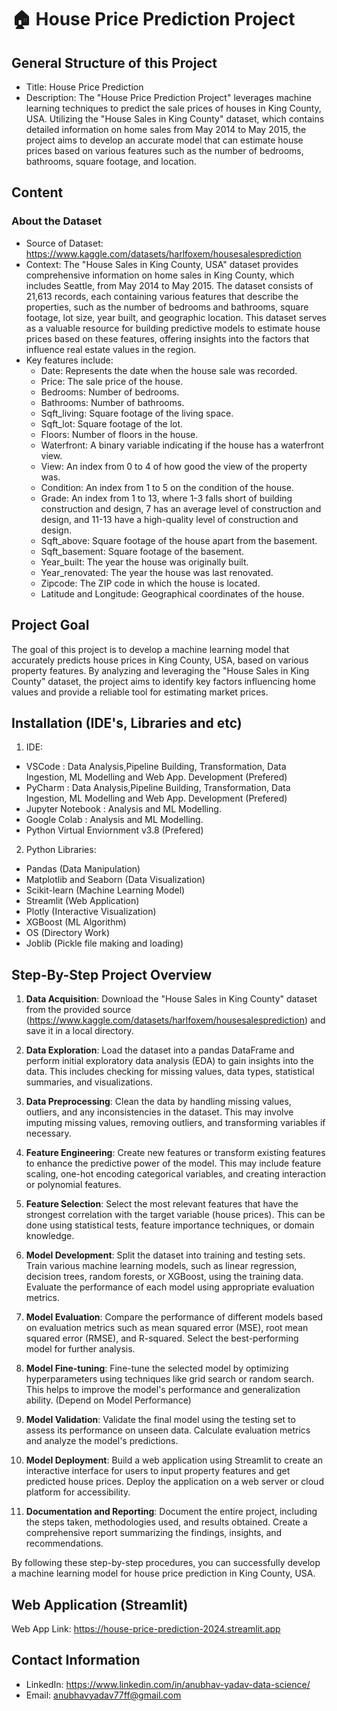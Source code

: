 # 🏠 House Price Prediction Project

## General Structure of this Project
- Title: House Price Prediction
- Description: The "House Price Prediction Project" leverages machine learning techniques to predict the sale prices of houses in King County, USA. Utilizing the "House Sales in King County" dataset, which contains detailed information on home sales from May 2014 to May 2015, the project aims to develop an accurate model that can estimate house prices based on various features such as the number of bedrooms, bathrooms, square footage, and location.

## Content

### About the Dataset
- Source of Dataset: https://www.kaggle.com/datasets/harlfoxem/housesalesprediction
- Context: The "House Sales in King County, USA" dataset provides comprehensive information on home sales in King County, which includes Seattle, from May 2014 to May 2015. The dataset consists of 21,613 records, each containing various features that describe the properties, such as the number of bedrooms and bathrooms, square footage, lot size, year built, and geographic location. This dataset serves as a valuable resource for building predictive models to estimate house prices based on these features, offering insights into the factors that influence real estate values in the region.
- Key features include:
    - Date: Represents the date when the house sale was recorded.
    - Price: The sale price of the house.
    - Bedrooms: Number of bedrooms.
    - Bathrooms: Number of bathrooms.
    - Sqft_living: Square footage of the living space.
    - Sqft_lot: Square footage of the lot.
    - Floors: Number of floors in the house.
    - Waterfront: A binary variable indicating if the house has a waterfront view.
    - View: An index from 0 to 4 of how good the view of the property was.
    - Condition: An index from 1 to 5 on the condition of the house.
    - Grade: An index from 1 to 13, where 1-3 falls short of building construction and design, 7 has an average level of construction and design, and 11-13 have a high-quality level of construction and design.
    - Sqft_above: Square footage of the house apart from the basement.
    - Sqft_basement: Square footage of the basement.
    - Year_built: The year the house was originally built.
    - Year_renovated: The year the house was last renovated.
    - Zipcode: The ZIP code in which the house is located.
    - Latitude and Longitude: Geographical coordinates of the house.

## Project Goal

The goal of this project is to develop a machine learning model that accurately predicts house prices in King County, USA, based on various property features. By analyzing and leveraging the "House Sales in King County" dataset, the project aims to identify key factors influencing home values and provide a reliable tool for estimating market prices.

## Installation (IDE's, Libraries and etc)
1. IDE:
- VSCode : Data Analysis,Pipeline Building, Transformation, Data Ingestion, ML Modelling and Web App. Development (Prefered)
- PyCharm : Data Analysis,Pipeline Building, Transformation, Data Ingestion, ML Modelling and Web App. Development (Prefered)
- Jupyter Notebook : Analysis and ML Modelling.
- Google Colab : Analysis and ML Modelling.
- Python Virtual Enviornment v3.8 (Prefered)
2. Python Libraries:
- Pandas (Data Manipulation)
- Matplotlib and Seaborn (Data Visualization)
- Scikit-learn (Machine Learning Model)
- Streamlit (Web Application)
- Plotly (Interactive Visualization)
- XGBoost (ML Algorithm)
- OS (Directory Work)
- Joblib (Pickle file making and loading)

## Step-By-Step Project Overview

1. **Data Acquisition**: Download the "House Sales in King County" dataset from the provided source (https://www.kaggle.com/datasets/harlfoxem/housesalesprediction) and save it in a local directory.

2. **Data Exploration**: Load the dataset into a pandas DataFrame and perform initial exploratory data analysis (EDA) to gain insights into the data. This includes checking for missing values, data types, statistical summaries, and visualizations.

3. **Data Preprocessing**: Clean the data by handling missing values, outliers, and any inconsistencies in the dataset. This may involve imputing missing values, removing outliers, and transforming variables if necessary.

4. **Feature Engineering**: Create new features or transform existing features to enhance the predictive power of the model. This may include feature scaling, one-hot encoding categorical variables, and creating interaction or polynomial features.

5. **Feature Selection**: Select the most relevant features that have the strongest correlation with the target variable (house prices). This can be done using statistical tests, feature importance techniques, or domain knowledge.

6. **Model Development**: Split the dataset into training and testing sets. Train various machine learning models, such as linear regression, decision trees, random forests, or XGBoost, using the training data. Evaluate the performance of each model using appropriate evaluation metrics.

7. **Model Evaluation**: Compare the performance of different models based on evaluation metrics such as mean squared error (MSE), root mean squared error (RMSE), and R-squared. Select the best-performing model for further analysis.

8. **Model Fine-tuning**: Fine-tune the selected model by optimizing hyperparameters using techniques like grid search or random search. This helps to improve the model's performance and generalization ability. (Depend on Model Performance)

9. **Model Validation**: Validate the final model using the testing set to assess its performance on unseen data. Calculate evaluation metrics and analyze the model's predictions.

10. **Model Deployment**: Build a web application using Streamlit to create an interactive interface for users to input property features and get predicted house prices. Deploy the application on a web server or cloud platform for accessibility.

11. **Documentation and Reporting**: Document the entire project, including the steps taken, methodologies used, and results obtained. Create a comprehensive report summarizing the findings, insights, and recommendations.

By following these step-by-step procedures, you can successfully develop a machine learning model for house price prediction in King County, USA.

## Web Application (Streamlit)

Web App Link: https://house-price-prediction-2024.streamlit.app

## Contact Information
- LinkedIn: https://www.linkedin.com/in/anubhav-yadav-data-science/
- Email: anubhavyadav77ff@gmail.com
